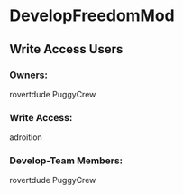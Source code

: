 # DevelopFreedomMod #
## Write Access Users ##
### Owners: ###
rovertdude
PuggyCrew
### Write Access: ###
adroition

### Develop-Team Members: ###
rovertdude
PuggyCrew
